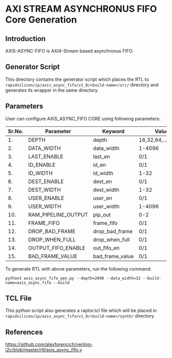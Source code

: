 # AXI STREAM ASYNCHRONUS FIFO Core Generation 

## Introduction
AXIS-ASYNC-FIFO is AXI4-Stream based asynchronus FIFO.

## Generator Script
This directory contains the generator script which places the RTL to `rapidsilicon/ip/axis_async_fifo/v1_0/<build-name>/src/` directory and generates its wrapper in the same directory. 

## Parameters
User can configure AXIS_ASYNC_FIFO CORE using following parameters:

| Sr.No.|      Parameter        |       Keyword      |          Value          |
|-------|--------------------   |--------------------|-------------------------|
|   1.  |   DEPTH               |   depth            |    16,32,64,...,32768   |
|   2.  |   DATA_WIDTH          |   data_width       |    1-4096               |
|   3.  |   LAST_ENABLE         |   last_en          |    0/1                  |  
|   4.  |   ID_ENABLE           |   id_en            |    0/1                  |
|   5.  |   ID_WIDTH            |   id_width         |    1-32                 |
|   6.  |   DEST_ENABLE         |   dest_en          |    0/1                  |
|   7.  |   DEST_WIDTH          |   dest_width       |    1-32                 |
|   8.  |   USER_ENABLE         |   user_en          |    0/1                  |
|   9.  |   USER_WIDTH          |   user_width       |    1-4096               |
|   10. |   RAM_PIPELINE_OUTPUT |   pip_out          |    0-2                  |
|   11. |   FRAME_FIFO          |   frame_fifo       |    0/1                  |
|   12. |   DROP_BAD_FRAME      |   drop_bad_frame   |    0/1                  |
|   13. |   DROP_WHEN_FULL      |   drop_when_full   |    0/1                  |
|   14. |   OUTPUT_FIFO_ENABLE  |   out_fifo_en      |    0/1                  |
|   15. |   BAD_FRAME_VALUE     |   bad_frame_value  |    0/1                  |


To generate RTL with above parameters, run the following command:
```
python3 axis_async_fifo_gen.py --depth=2048 --data_width=32 --build-name=axis_async_fifo --build
```

## TCL File

This python script also generates a raptor.tcl file which will be placed in `rapidsilicon/ip/axis_async_fifo/v1_0/<build-name>/synth/` directory.

## References

https://github.com/alexforencich/verilog-i2c/blob/master/rtl/axis_async_fifo.v
